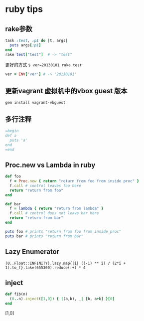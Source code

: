 # ruby tips

## rake参数
```ruby
task :test, :p1 do |t, args|
  puts args[:p1]
end
rake test["test"]  # -> "test"
```

更好的方式
`$ ver=20130101 rake test`
```ruby
ver = ENV['ver'] # -> '20130101'
```

## 更新vagrant 虚拟机中的vbox guest 版本
`gem install vagrant-vbguest`

## 多行注释
```ruby
=begin
def a
  puts 'a'
end
=end
```

## Proc.new vs Lambda in ruby
```ruby
def foo
  f = Proc.new { return "return from foo from inside proc" }
  f.call # control leaves foo here
  return "return from foo" 
end

def bar
  f = lambda { return "return from lambda" }
  f.call # control does not leave bar here
  return "return from bar" 
end

puts foo # prints "return from foo from inside proc" 
puts bar # prints "return from bar" 
```

## Lazy Enumerator
`(0..Float::INFINITY).lazy.map{|i| ((-1) ** i) / (2*i + 1).to_f}.take(655360).reduce(:+) * 4`

## inject
```ruby
def fib(n)
  (0..n).inject([1,0]) { |(a,b), _| [b, a+b] }[0]
end
```
[1,0]

